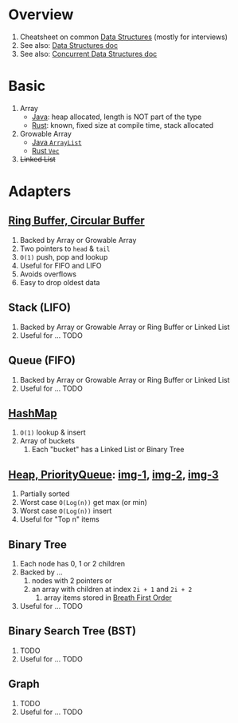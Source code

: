 # Overview
1. Cheatsheet on common [Data Structures](https://en.wikipedia.org/wiki/Abstract_data_type) (mostly for interviews)
1. See also: [Data Structures doc](./data-structures.md)
1. See also: [Concurrent Data Structures doc](./data-structures.concurrent.md)


# Basic
1. Array
    - [Java](https://docs.oracle.com/javase/specs/jls/se8/html/jls-10.html): heap allocated, length is NOT part of the type
    - [Rust](https://doc.rust-lang.org/std/primitive.array.html): known, fixed size at compile time, stack allocated
1. Growable Array
    - [Java `ArrayList`](https://docs.oracle.com/en/java/javase/22/docs/api/java.base/java/util/ArrayList.html)
    - [Rust `Vec`](https://doc.rust-lang.org/std/vec/struct.Vec.html)
1. ~~Linked List~~


# Adapters

## [Ring Buffer, Circular Buffer](https://en.wikipedia.org/wiki/Circular_buffer)
1. Backed by Array or Growable Array
1. Two pointers to `head` & `tail`
1. `O(1)` push, pop and lookup
1. Useful for FIFO and LIFO
1. Avoids overflows
1. Easy to drop oldest data


## Stack (LIFO)
1. Backed by Array or Growable Array or Ring Buffer or Linked List
1. Useful for ... TODO


## Queue (FIFO)
1. Backed by Array or Growable Array or Ring Buffer or Linked List
1. Useful for ... TODO


## [HashMap](https://en.wikipedia.org/wiki/Hash_table)
1. `O(1)` lookup & insert
1. Array of buckets
    1. Each "bucket" has a Linked List or Binary Tree


## [Heap, PriorityQueue](https://en.wikipedia.org/wiki/Heap_(data_structure)): [img-1](./diagrams/heap-1.png), [img-2](./diagrams/heap-2.png), [img-3](./diagrams/heap-3.png)
1. Partially sorted
1. Worst case `O(Log(n))` get max (or min)
1. Worst case `O(Log(n))` insert
1. Useful for "Top n" items


## Binary Tree
1. Each node has 0, 1 or 2 children
1. Backed by ...
    1. nodes with 2 pointers or
    1. an array with children at index `2i + 1` and `2i + 2`
        1. array items stored in [Breath First Order](TODO)
1. Useful for ... TODO


## Binary Search Tree (BST)
1. TODO
1. Useful for ... TODO


## Graph
1. TODO
1. Useful for ... TODO
